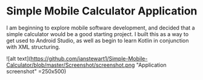 Simple Mobile Calculator Application
===================================
I am beginning to explore mobile software development, and decided that a simple calculator would be a good starting project. I built this as a way to get used to Android Studio, as well as begin to learn Kotlin in conjunction with XML structuring.

![alt text](https://github.com/ianstewart1/Simple-Mobile-Calculator/blob/master/Screenshot/screenshot.png "Application screenshot" =250x500)
